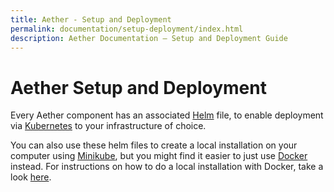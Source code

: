 ```yaml
---
title: Aether - Setup and Deployment
permalink: documentation/setup-deployment/index.html
description: Aether Documentation – Setup and Deployment Guide
---
```


# Aether Setup and Deployment

Every Aether component has an associated [Helm](https://helm.sh/) file, to enable deployment via [Kubernetes](https://kubernetes.io/) to your infrastructure of choice.

You can also use these helm files to create a local installation on your computer using [Minikube](https://github.com/kubernetes/minikube), but you might find it easier to just use [Docker](https://docker.com/) instead. For instructions on how to do a local installation with Docker, take a look [here](/documentation/try/).
